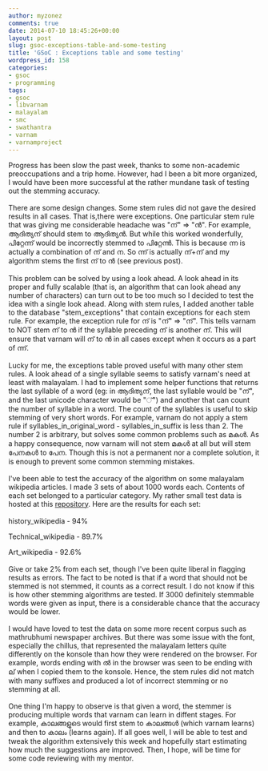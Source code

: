 ```yaml
---
author: myzonez
comments: true
date: 2014-07-10 18:45:26+00:00
layout: post
slug: gsoc-exceptions-table-and-some-testing
title: 'GSoC : Exceptions table and some testing'
wordpress_id: 158
categories:
- gsoc
- programming
tags:
- gsoc
- libvarnam
- malayalam
- smc
- swathantra
- varnam
- varnamproject
---
```


Progress has been slow the past week, thanks to some non-academic preoccupations and a trip home. However, had I been a bit more organized, I would have been more successful at the rather mundane task of testing out the stemming accuracy.
<br/><br/>
There are some design changes. Some stem rules did not gave the desired results in all cases. That is,there were exceptions. One particular stem rule that was giving me considerable headache was "ന്" => "ൻ". For example, ആദിത്യന് should stem to ആദിത്യൻ. But while this worked wonderfully, പിറ്റേന്ന് would be incorrectly stemmed to പിറ്റേന്ൻ. This is because ന്ന is actually a combination of ന് and ന. So ന്ന് is actually ന്+ന് and my algorithm stems the first ന് to ൻ (see previous post).
<br/><br/>
This problem can be solved by using a look ahead. A look ahead in its proper and fully scalable (that is, an algorithm that can look ahead any number of characters) can turn out to be too much so I decided to test the idea with a single look ahead. Along with stem rules, I added another table to the database "stem\_exceptions" that contain exceptions for each stem rule. For example, the exception rule for ന് is "ന്" => "ന്". This tells varnam to NOT stem ന് to ൻ if the syllable preceding ന് is another ന്. This will ensure that varnam will ന് to ൻ in all cases except when it occurs as a part of ന്ന്. 
<br/><br/>
Lucky for me, the exceptions table proved useful with many other stem rules. A look ahead of a single syllable seems to satisfy varnam's need at least with malayalam. I had to implement some helper functions that returns the last syllable of a word (eg: in ആദിത്യന്, the last syllable would be "ന്", and the last unicode character would be "്") and another that can count the number of syllable in a word. The count of the syllables is useful to skip stemming of very short words. For example, varnam do not apply a stem rule if syllables\_in\_original\_word - syllables\_in\_suffix is less than 2. The number 2 is arbitrary, but solves some common problems such as മകൾ. As a happy consequence, now varnam will not stem മകൾ at all but will stem പേനകൾ to പേന. Though this is not a permanent nor a complete solution, it is enough to prevent some common stemming mistakes.
<br/><br/>
I've been able to test the accuracy of the algorithm on some malayalam wikipedia articles. I made 3 sets of about 1000 words each. Contents of each set belonged to a particular category. My rather small test data is hosted at this [repository](https://github.com/lonesword/mlstemmer/tree/master/test%20data). Here are the results for each set: 
<br/><br/>
history\_wikipedia - 94%

Technical\_wikipedia - 89.7%

Art\_wikipedia - 92.6%
<br/><br/>
Give or take 2% from each set, though I've been quite liberal in flagging results as errors. The fact to be noted is that if a word that should not be stemmed is not stemmed, it counts as a correct result. I do not know if this is how other stemming algorithms are tested. If 3000 definitely stemmable words were given as input, there is a considerable chance that the accuracy would be lower.
<br/><br/>
I would have loved to test the data on some more recent corpus such as mathrubhumi newspaper archives. But there was some issue with the font, especially the chillus, that represented the malayalam letters quite differently on the konsole than how they were rendered on the browser. For example, words ending with ൽ in the browser was seen to be ending with ല് when I copied them to the konsole. Hence, the stem rules did not match with many suffixes and produced a lot of incorrect stemming or no stemming at all.
<br/><br/>
One thing I'm happy to observe is that given a word, the stemmer is producing multiple words that varnam can learn in diffent stages. For example, കാലങ്ങളുടെ would first stem to കാലങ്ങൾ (which varnam learns) and then to കാലം (learns again). If all goes well, I will be able to test and tweak the algorithm extensively this week and hopefully start estimating how much the suggestions are improved. Then, I hope, will be time for some code reviewing with my mentor.








 
